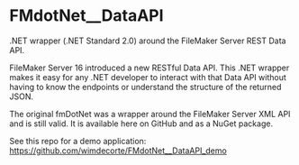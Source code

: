# FMdotNet__DataAPI
.NET wrapper (.NET Standard 2.0) around the FileMaker Server REST Data API.  

FileMaker Server 16 introduced a new RESTful Data API.  This .NET wrapper makes it easy for any .NET developer to interact with that Data API without having to know the endpoints or understand the structure of the returned JSON.

The original fmDotNet was a wrapper around the FileMaker Server XML API and is still valid.  It is available here on GitHub and as a NuGet package.

See this repo for a demo application: https://github.com/wimdecorte/FMdotNet__DataAPI_demo
